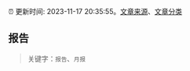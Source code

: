 :alarm_clock: 更新时间: 2023-11-17 20:35:55。[文章来源](/README.md)、[文章分类](/TAGS.md)

## 报告


> 关键字：`报告`、`月报`



